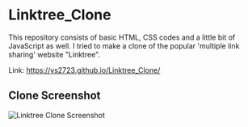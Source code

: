 # Linktree_Clone
This repository consists of basic HTML, CSS codes and a little bit of JavaScript as well. I tried to make a clone of the popular 'multiple link sharing' website "Linktree". 

Link: https://ys2723.github.io/Linktree_Clone/

## Clone Screenshot

![Linktree Clone Screenshot](https://media.discordapp.net/attachments/806881514389766184/1094503287434252328/Screenshot_2023-04-09_113444.png?width=1177&height=662)
